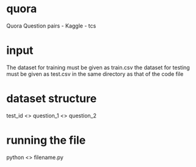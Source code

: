 # quora
Quora Question pairs - Kaggle - tcs

# input
The dataset for training must be given as train.csv
the dataset for testing must be given as test.csv
in the same directory as that of the code file

# dataset structure
test_id <> question_1 <> question_2 

# running the file
python <> filename.py
